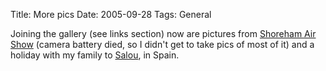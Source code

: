 Title: More pics
Date: 2005-09-28
Tags: General

Joining the gallery (see links section) now are pictures from [Shoreham Air Show](http://gallery.tenshu.net/thumbnails.php?album=33) (camera battery died, so I didn't get to take pics of most of it) and a holiday with my family to [Salou](http://gallery.tenshu.net/thumbnails.php?album=34), in Spain.
